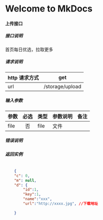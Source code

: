 # Welcome to MkDocs

#### 上传接口

##### 接口说明

首页每日优选，拉取更多

##### 请求说明

| http 请求方式          | get     |
|:------------- |:---------------:|
| url      | /storage/upload |

#####  输入参数

| 参数          |必选             | 类型       | 参数说明        | 备注          |
|:-------------|:---------------:|:-------------|:-------------|:-------------|
| file      | 否|  file  |  文件  | |


#####  错误说明




#####  返回实例
```json
    
    {
    "c": 0,
    "m": null,
    "d": {
        "id":1,
        "key":1,
        "name":"xxx",
        "url":"http://xxxx.jpg", //下载地址
        
    }

```




